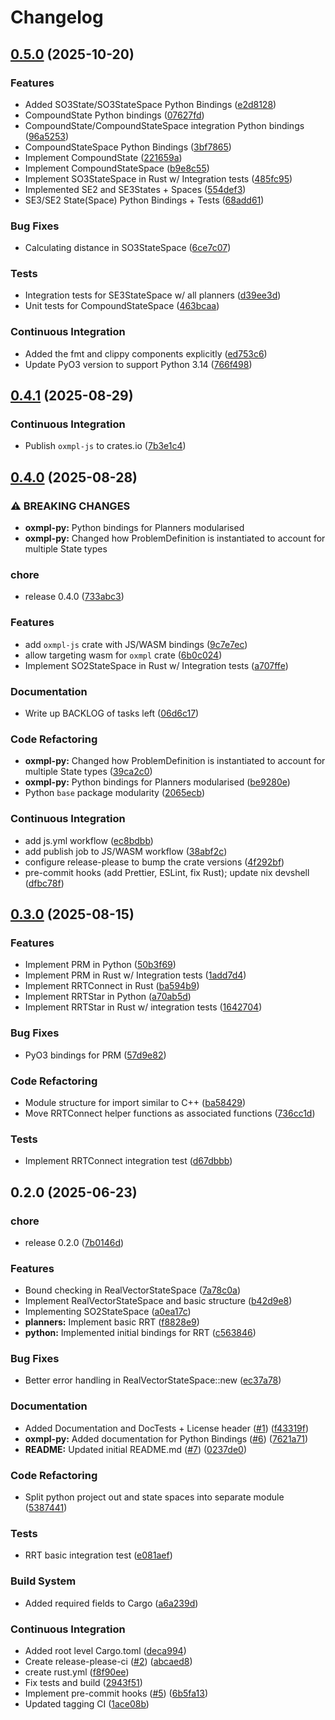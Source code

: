 # Changelog

## [0.5.0](https://github.com/juniorsundar/oxmpl/compare/v0.4.1...v0.5.0) (2025-10-20)


### Features

* Added SO3State/SO3StateSpace Python Bindings ([e2d8128](https://github.com/juniorsundar/oxmpl/commit/e2d8128fc4e2efaa21291d94fb2126a1fd3c1025))
* CompoundState Python bindings ([07627fd](https://github.com/juniorsundar/oxmpl/commit/07627fd25518174d995d3b8b245223024603ece4))
* CompoundState/CompoundStateSpace integration Python bindings ([96a5253](https://github.com/juniorsundar/oxmpl/commit/96a5253cee659bde0e0ce7064323c2cf9c7ad625))
* CompoundStateSpace Python Bindings ([3bf7865](https://github.com/juniorsundar/oxmpl/commit/3bf7865338da6841a0fd098713b5b7ac93073518))
* Implement CompoundState ([221659a](https://github.com/juniorsundar/oxmpl/commit/221659add7eb731e39c303d1109c9a3fe587e9f1))
* Implement CompoundStateSpace ([b9e8c55](https://github.com/juniorsundar/oxmpl/commit/b9e8c5558c72120868451bec9450342b07b7efc6))
* Implement SO3StateSpace in Rust w/ Integration tests ([485fc95](https://github.com/juniorsundar/oxmpl/commit/485fc95d98bd234253d0cad44396a652e9f758df))
* Implemented SE2 and SE3States + Spaces ([554def3](https://github.com/juniorsundar/oxmpl/commit/554def3d234be6673d27b01dd89d68f1f602667e))
* SE3/SE2 State(Space) Python Bindings + Tests ([68add61](https://github.com/juniorsundar/oxmpl/commit/68add61203f46bfae24a27ceef7f19dd4d7cf5cf))


### Bug Fixes

* Calculating distance in SO3StateSpace ([6ce7c07](https://github.com/juniorsundar/oxmpl/commit/6ce7c07a2095992ed70161014392106271790ee9))


### Tests

* Integration tests for SE3StateSpace w/ all planners ([d39ee3d](https://github.com/juniorsundar/oxmpl/commit/d39ee3d9dbed0938ab4cd9923f4ccc7f0230978c))
* Unit tests for CompoundStateSpace ([463bcaa](https://github.com/juniorsundar/oxmpl/commit/463bcaae8d3469c67d3f2031ab90721e7e215e9e))


### Continuous Integration

* Added the fmt and clippy components explicitly ([ed753c6](https://github.com/juniorsundar/oxmpl/commit/ed753c6ac64cd96c86457940eeb0ca4e76db5cb4))
* Update PyO3 version to support Python 3.14 ([766f498](https://github.com/juniorsundar/oxmpl/commit/766f4984acc5276c825e7ba0cc8c7b8cf1636b1d))

## [0.4.1](https://github.com/juniorsundar/oxmpl/compare/v0.4.0...v0.4.1) (2025-08-29)


### Continuous Integration

* Publish `oxmpl-js` to crates.io ([7b3e1c4](https://github.com/juniorsundar/oxmpl/commit/7b3e1c467db08360a6b3111cd00bf87950241971))

## [0.4.0](https://github.com/juniorsundar/oxmpl/compare/v0.3.0...v0.4.0) (2025-08-28)


### ⚠ BREAKING CHANGES

* **oxmpl-py:** Python bindings for Planners modularised
* **oxmpl-py:** Changed how ProblemDefinition is instantiated to account for multiple State types

### chore

* release 0.4.0 ([733abc3](https://github.com/juniorsundar/oxmpl/commit/733abc3fb8f00f7a3231695be9a83ef2e37589ea))


### Features

* add `oxmpl-js` crate with JS/WASM bindings ([9c7e7ec](https://github.com/juniorsundar/oxmpl/commit/9c7e7ec4be3f79e184b04a74550807083b1cb9bc))
* allow targeting wasm for `oxmpl` crate ([6b0c024](https://github.com/juniorsundar/oxmpl/commit/6b0c02478efb7a46f5835629c7550f6c6d4e6325))
* Implement SO2StateSpace in Rust w/ Integration tests ([a707ffe](https://github.com/juniorsundar/oxmpl/commit/a707ffefa56fcea1be9ddd27e206499073d08683))


### Documentation

* Write up BACKLOG of tasks left ([06d6c17](https://github.com/juniorsundar/oxmpl/commit/06d6c175b6ed959cf7cc7dcfef4c4447ad5afe72))


### Code Refactoring

* **oxmpl-py:** Changed how ProblemDefinition is instantiated to account for multiple State types ([39ca2c0](https://github.com/juniorsundar/oxmpl/commit/39ca2c0b630d3ae055bba83e95c19cb698171fc2))
* **oxmpl-py:** Python bindings for Planners modularised ([be9280e](https://github.com/juniorsundar/oxmpl/commit/be9280eaad09e5fb722591d15e86d7abc86a8006))
* Python `base` package modularity ([2065ecb](https://github.com/juniorsundar/oxmpl/commit/2065ecb1b06192b8455270f7b57baaf2b5b6b5df))


### Continuous Integration

* add js.yml workflow ([ec8bdbb](https://github.com/juniorsundar/oxmpl/commit/ec8bdbbf9d73b3a33924019c9f55623363ffdcf1))
* add publish job to JS/WASM workflow ([38abf2c](https://github.com/juniorsundar/oxmpl/commit/38abf2cc8ece3e5f67bee213ac5968debf0ba3c3))
* configure release-please to bump the crate versions ([4f292bf](https://github.com/juniorsundar/oxmpl/commit/4f292bf35b4e5e3a59223993a73ffccdc2f7fdac))
* pre-commit hooks (add Prettier, ESLint, fix Rust); update nix devshell ([dfbc78f](https://github.com/juniorsundar/oxmpl/commit/dfbc78fd91b4effdcf7d8e2e528fa62f66015e7e))

## [0.3.0](https://github.com/juniorsundar/oxmpl/compare/v0.2.0...v0.3.0) (2025-08-15)


### Features

* Implement PRM in Python ([50b3f69](https://github.com/juniorsundar/oxmpl/commit/50b3f6913e5cc2b4a290a95002fbdb1e2d4be9ce))
* Implement PRM in Rust w/ Integration tests ([1add7d4](https://github.com/juniorsundar/oxmpl/commit/1add7d41c0f0d9d4516f9f8d58dffe9b163dc7a8))
* Implement RRTConnect in Rust ([ba594b9](https://github.com/juniorsundar/oxmpl/commit/ba594b97559e253402e2f96165190845d041fa41))
* Implement RRTStar in Python ([a70ab5d](https://github.com/juniorsundar/oxmpl/commit/a70ab5d60fb1e501ef5f28a0df2371224aea295c))
* Implement RRTStar in Rust w/ integration tests ([1642704](https://github.com/juniorsundar/oxmpl/commit/1642704659d861bd2d6924b4e4970feee821bd0e))


### Bug Fixes

* PyO3 bindings for PRM ([57d9e82](https://github.com/juniorsundar/oxmpl/commit/57d9e823098f146a24bec5a554c46af82a9fc242))


### Code Refactoring

* Module structure for import similar to C++ ([ba58429](https://github.com/juniorsundar/oxmpl/commit/ba5842975e15e0ca89d000c10c4a8ff5a2621423))
* Move RRTConnect helper functions as associated functions ([736cc1d](https://github.com/juniorsundar/oxmpl/commit/736cc1d749449232debce32763f3fc320ed62d76))


### Tests

* Implement RRTConnect integration test ([d67dbbb](https://github.com/juniorsundar/oxmpl/commit/d67dbbbc60f074ba9558074d3e0ee53406be4f1b))

## 0.2.0 (2025-06-23)


### chore

* release 0.2.0 ([7b0146d](https://github.com/juniorsundar/oxmpl/commit/7b0146d3066916293a6e2627ee7bb83fe773b98e))


### Features

* Bound checking in RealVectorStateSpace ([7a78c0a](https://github.com/juniorsundar/oxmpl/commit/7a78c0a595d542717f20fc47b92cccf47446596f))
* Implement RealVectorStateSpace and basic structure ([b42d9e8](https://github.com/juniorsundar/oxmpl/commit/b42d9e8ccba67afaf6ff1576a0c42f071f820600))
* Implementing SO2StateSpace ([a0ea17c](https://github.com/juniorsundar/oxmpl/commit/a0ea17cf48e6f70996ef01f53de0e121207ad9f3))
* **planners:** Implement basic RRT ([f8828e9](https://github.com/juniorsundar/oxmpl/commit/f8828e9f6f87603e1ddf82ba12d227829ad06728))
* **python:** Implemented initial bindings for RRT ([c563846](https://github.com/juniorsundar/oxmpl/commit/c563846420ae630798adf956e2d9605f05cf5155))


### Bug Fixes

* Better error handling in RealVectorStateSpace::new ([ec37a78](https://github.com/juniorsundar/oxmpl/commit/ec37a78a1c550494c5bc4cae529c55e5503186a0))


### Documentation

* Added Documentation and DocTests + License header ([#1](https://github.com/juniorsundar/oxmpl/issues/1)) ([f43319f](https://github.com/juniorsundar/oxmpl/commit/f43319fe6f437d1388d465e3c744b41bddb9f3e0))
* **oxmpl-py:** Added documentation for Python Bindings ([#6](https://github.com/juniorsundar/oxmpl/issues/6)) ([7621a71](https://github.com/juniorsundar/oxmpl/commit/7621a71d4cfd538a4a21adb9f53abfdec742aa2d))
* **README:** Updated initial README.md ([#7](https://github.com/juniorsundar/oxmpl/issues/7)) ([0237de0](https://github.com/juniorsundar/oxmpl/commit/0237de0b83142159328f8af8acd0746d31951b62))


### Code Refactoring

* Split python project out and state spaces into separate module ([5387441](https://github.com/juniorsundar/oxmpl/commit/53874418fc35d7279c8ec2f262c5d1e1257e1cf8))


### Tests

* RRT basic integration test ([e081aef](https://github.com/juniorsundar/oxmpl/commit/e081aef671b8686146e8971a72cadcddaddb0555))


### Build System

* Added required fields to Cargo ([a6a239d](https://github.com/juniorsundar/oxmpl/commit/a6a239d198a0aa2bc45b08e14b3639dcdb66d715))


### Continuous Integration

* Added root level Cargo.toml ([deca994](https://github.com/juniorsundar/oxmpl/commit/deca994362132e1333a1f8ed84e7fd92d2944aba))
* Create release-please-ci ([#2](https://github.com/juniorsundar/oxmpl/issues/2)) ([abcaed8](https://github.com/juniorsundar/oxmpl/commit/abcaed827a2b8997c8479a6cfab22d06018e33f1))
* create rust.yml ([f8f90ee](https://github.com/juniorsundar/oxmpl/commit/f8f90ee7147bb772ea3580430b886f65b5e582dc))
* Fix tests and build ([2943f51](https://github.com/juniorsundar/oxmpl/commit/2943f51809cdd06906e18ba1d1a418475223de89))
* Implement pre-commit hooks ([#5](https://github.com/juniorsundar/oxmpl/issues/5)) ([6b5fa13](https://github.com/juniorsundar/oxmpl/commit/6b5fa133f679743bf8fd8ff15a82aa04614115e2))
* Updated tagging CI ([1ace08b](https://github.com/juniorsundar/oxmpl/commit/1ace08b3b03e906845b7bdb390784bdd3fe2521c))
